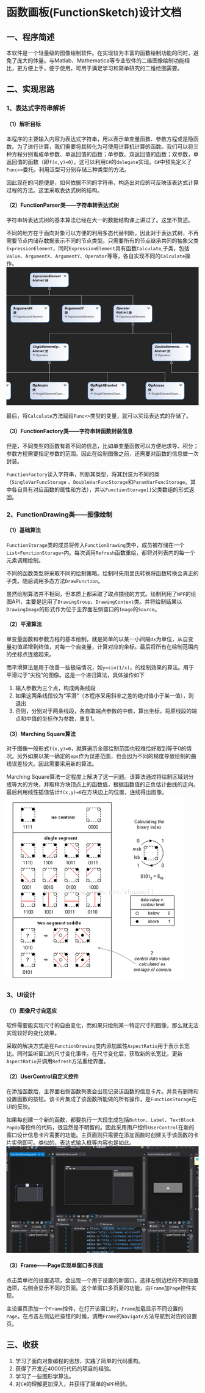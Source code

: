 # 函数画板(FunctionSketch)设计文档
## 一、程序简述
本软件是一个轻量级的图像绘制软件。在实现较为丰富的函数绘制功能的同时，避免了庞大的体量。与Matlab、Mathematica等专业软件的二维图像绘制功能相比，更方便上手，便于使用。可用于满足学习和简单研究的二维绘图需要。
## 二、实现思路
### 1、表达式字符串解析
#### （1）解析目标
本程序的主要输入内容为表达式字符串，用以表示单变量函数、参数方程或是隐函数。为了进行计算，我们需要将其转化为可使用计算机计算的函数。我们可以将三种方程分别看成单参数、单返回值的函数；单参数、双返回值的函数；双参数，单返回值的函数（即`f(x,y)=0`）。这可以利用`C#`的`delegate`实现。`C#`中预先定义了`Func<>`委托。利用泛型可分别存储三种类型的方法。

因此现在的问题便是，如何依据不同的字符串，构造出对应的可反映该表达式计算过程的方法。这里采取表达式树的结构。

#### （2）FunctionParser类——字符串转表达式树
字符串转表达式树的基本算法已经在大一的数据结构课上讲过了。这里不赘述。

不同的地方在于面向对象可以方便的利用多态代替判断。因此对于表达式树，不再需要节点内储存数据表示不同的节点类型。只需要所有的节点继承共同的抽象父类`ExpressionElement`，同时`ExpressionElement`具有函数`Calculate`,子类，包括`Value`、`ArgumentX`、`ArgumentY`、`Operator`等等，各自实现不同的`Calculate`操作。
![类图](Image/类图.png)

最后，将`Calculate`方法赋给`Func<>`类型的变量，就可以实现表达式的存储了。

#### （3）FunctionFactory类——字符串转函数封装信息
但是，不同类型的函数有着不同的信息，比如单变量函数可以方便地求导、积分；参数方程需要指定参数的范围。因此在绘制图像之前，还需要对函数的信息做一次封装。

`FunctionFactory`读入字符串，判断其类型，将其封装为不同的类（`SingleVarFuncStorage` 、`DoubleVarFuncStorage`和`ParamVarFuncStorage`。其中各自具有对应函数的属性和方法），并以`FunctionStorage[]`父类数组的形式返回。

### 2、FunctionDrawing类——图像绘制
#### （1）基础算法
`FunctionStorage`类的成员将传入`FunctionDrawing`类中，成员被存储在一个`List<FunctionStorage>`内。每次调用`Refresh`函数重绘，都将对列表内的每一个元素调用绘制。

不同的函数类型将采取不同的绘制策略。绘制时先用里氏转换将函数转换会真正的子类。随后调用多态方法`DrawFunction`。

虽然绘制算法并不相同，但本质上都采取了取点描线的方式。绘制利用了`WPF`的绘图API，主要是运用了`DrawingGroup`、`DrawingContext`类。并将绘制结果以`DrawingImage`的形式作为位于主界面左侧窗口的`Image`的`Source`。

#### （2）平滑算法
单变量函数和参数方程的基本绘制，就是简单的以某一小间隔`dx`为单位，从自变量初值递增到终值，对每一个自变量，计算对应的坐标。最后将所有在绘制范围内的坐标点连接起来。

而平滑算法是用于改善一些极端情况，如`y=sin(1/x)`，的绘制效果的算法。用于平滑过于“尖锐”的图像。这是一个递归算法，具体操作如下
1. 输入参数为三个点，构成两条线段
2. 如果这两条线段较为“平滑”（本程序采用斜率之差的绝对值小于某一值），则退出
3. 否则，分别对于两条线段，各自取端点参数的中值，算出坐标，将原线段的端点和中值的坐标作为参数，重复1。

#### （3）Marching Square算法
对于图像一般形式`f(x,y)=0`，就算遍历全部绘制范围也较难恰好取到等于0的情况。另外如果以某一确定的`eps`作为误差范围，也会因为不同的梯度导致绘制的曲线误差较大。因此需要采用新的算法。

Marching Square算法一定程度上解决了这一问题。该算法通过将绘制区域划分成等大的方块，并取样方块顶点上的函数值，根据函数值的正负估计曲线的走向。最后利用线性插值估计`f(x,y)=0`在方块边上的位置，连线得出图像。
![MarchingSquare](Image/MarchingSquare.png)

### 3、UI设计
#### （1）图像尺寸自适应
软件需要能实现尺寸的自由变化，而如果只绘制某一特定尺寸的图像，那么就无法实现较好的变化效果。

采取的解决方式是在`FunctionDrawing`类内添加属性`AspectRatio`用于表示长宽比。同时监听窗口的尺寸变化事件。在尺寸变化后，获取新的长宽比，更新`AspectRatio`并调用`Refresh`方法重绘界面。

#### （2）UserControl自定义控件
在添加函数后，主界面右侧函数列表会出现记录该函数的信息卡片。并具有删除和设置函数的按钮。该卡片集成了该函数所能做的所有操作，是`FunctionStorage`在UI的反映。

如果每创建一个新的函数，都要执行一大段生成包括`Button`、`Label`、`TextBlock` `PopUp`等控件的代码，很显然是不明智的。因此采用用户控件`UserControl`在新的窗口设计信息卡片需要的功能。主页面则只需要在添加函数时创建关于该函数的卡片实例即可。类似的，表达式输入框等内容也是如此。
![用户控件](Image/用户控件.png)

#### （3）Frame——Page实现单窗口多页面
点击菜单栏的设置选项，会出现一个用于设置的新窗口。选择左侧边栏的不同设置选项，右侧会显示不同的页面。这个单窗口多页面的功能，由`Frame`加`Page`控件实现。

主设置页添加一个`Frame`控件，在打开该窗口时，`Frame`加载显示不同设置的`Page`。在点击左侧边栏按钮的时候，调用`Frame`的`Navigate`方法导航到对应的设置页。

## 三、收获
1. 学习了面向对象编程的思想，实践了简单的代码重构。
2. 获得了开发近4000行代码的项目的经验。
3. 学习了一些图形学算法。
4. 对`C#`的理解更加深入，并获得了简单的`WPF`经验。